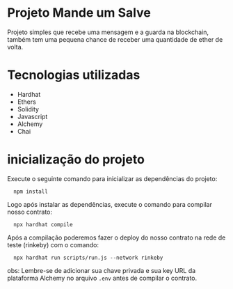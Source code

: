 # Projeto Mande um Salve

Projeto simples que recebe uma mensagem e a guarda na blockchain, também tem uma pequena chance de receber uma quantidade de ether de volta.

# Tecnologias utilizadas

- Hardhat
- Ethers
- Solidity
- Javascript
- Alchemy
- Chai
# inicialização do projeto

Execute o seguinte comando para inicializar as dependências do projeto:
```shell
  npm install
```
Logo após instalar as dependências, execute o comando para compilar nosso contrato: 
```shell
  npx hardhat compile
```
Após a compilação poderemos fazer o deploy do nosso contrato na rede de teste (rinkeby) com o comando:
```shell
  npx hardhat run scripts/run.js --network rinkeby
```

obs: Lembre-se de adicionar sua chave privada e sua key URL da plataforma Alchemy no arquivo `.env` antes de compilar o contrato.
